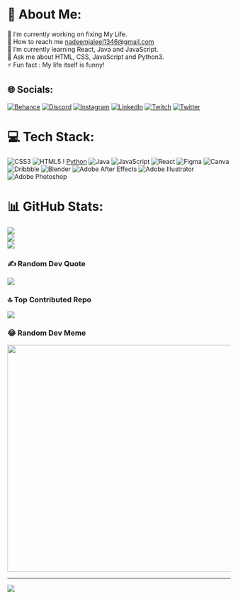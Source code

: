 # 💫 About Me:
🔭 I’m currently working on fixing My Life.<br>🤝 How to reach me nadeemjaleel1346@gmail.com <br>🌱 I’m currently learning React, Java and JavaScript.<br>💬 Ask me about HTML, CSS, JavaScript and Python3.<br>⚡ Fun fact : My life itself is funny!


## 🌐 Socials:
[![Behance](https://img.shields.io/badge/Behance-1769ff?logo=behance&logoColor=white)](https://behance.net/https://www.behance.net/nadeemjaleel1346) [![Discord](https://img.shields.io/badge/Discord-%237289DA.svg?logo=discord&logoColor=white)](https://discord.gg/nadeemjaleel) [![Instagram](https://img.shields.io/badge/Instagram-%23E4405F.svg?logo=Instagram&logoColor=white)](https://instagram.com/https://www.instagram.com/_nadeem_njz_/) [![LinkedIn](https://img.shields.io/badge/LinkedIn-%230077B5.svg?logo=linkedin&logoColor=white)](https://linkedin.com/in/www.linkedin.com/in/nadeem-jaleel-4264a7241) [![Twitch](https://img.shields.io/badge/Twitch-%239146FF.svg?logo=Twitch&logoColor=white)](https://twitch.tv/nadeem_njz) [![Twitter](https://img.shields.io/badge/Twitter-%231DA1F2.svg?logo=Twitter&logoColor=white)](https://twitter.com/https://twitter.com/nadeem_jaleel) 

# 💻 Tech Stack:
![CSS3](https://img.shields.io/badge/css3-%231572B6.svg?style=for-the-badge&logo=css3&logoColor=white) ![HTML5](https://img.shields.io/badge/html5-%23E34F26.svg?style=for-the-badge&logo=html5&logoColor=white) ! [Python](https://img.shields.io/badge/python-3670A0?style=for-the-badge&logo=python&logoColor=ffdd54) ![Java](https://img.shields.io/badge/java-%23ED8B00.svg?style=for-the-badge&logo=java&logoColor=white) ![JavaScript](https://img.shields.io/badge/javascript-%23323330.svg?style=for-the-badge&logo=javascript&logoColor=%23F7DF1E) ![React](https://img.shields.io/badge/react-%2320232a.svg?style=for-the-badge&logo=react&logoColor=%2361DAFB) ![Figma](https://img.shields.io/badge/figma-%23F24E1E.svg?style=for-the-badge&logo=figma&logoColor=white) ![Canva](https://img.shields.io/badge/Canva-%2300C4CC.svg?style=for-the-badge&logo=Canva&logoColor=white) ![Dribbble](https://img.shields.io/badge/Dribbble-EA4C89?style=for-the-badge&logo=dribbble&logoColor=white) ![Blender](https://img.shields.io/badge/blender-%23F5792A.svg?style=for-the-badge&logo=blender&logoColor=white) ![Adobe After Effects](https://img.shields.io/badge/Adobe%20After%20Effects-9999FF.svg?style=for-the-badge&logo=Adobe%20After%20Effects&logoColor=white) ![Adobe Illustrator](https://img.shields.io/badge/adobeillustrator-%23FF9A00.svg?style=for-the-badge&logo=adobeillustrator&logoColor=white) ![Adobe Photoshop](https://img.shields.io/badge/adobephotoshop-%2331A8FF.svg?style=for-the-badge&logo=adobephotoshop&logoColor=white)
# 📊 GitHub Stats:
![](https://github-readme-stats.vercel.app/api?username=nadeemjaleel&theme=dark&hide_border=false&include_all_commits=false&count_private=false)<br/>
![](https://github-readme-streak-stats.herokuapp.com/?user=nadeemjaleel&theme=dark&hide_border=false)<br/>
![](https://github-readme-stats.vercel.app/api/top-langs/?username=nadeemjaleel&theme=dark&hide_border=false&include_all_commits=false&count_private=false&layout=compact)

### ✍️ Random Dev Quote
![](https://quotes-github-readme.vercel.app/api?type=horizontal&theme=radical)

### 🔝 Top Contributed Repo
![](https://github-contributor-stats.vercel.app/api?username=nadeemjaleel&limit=5&theme=dark&combine_all_yearly_contributions=true)

### 😂 Random Dev Meme
<img src="https://rm.up.railway.app/" width="512px"/>

---
[![](https://visitcount.itsvg.in/api?id=nadeemjaleel&icon=0&color=0)](https://visitcount.itsvg.in)
